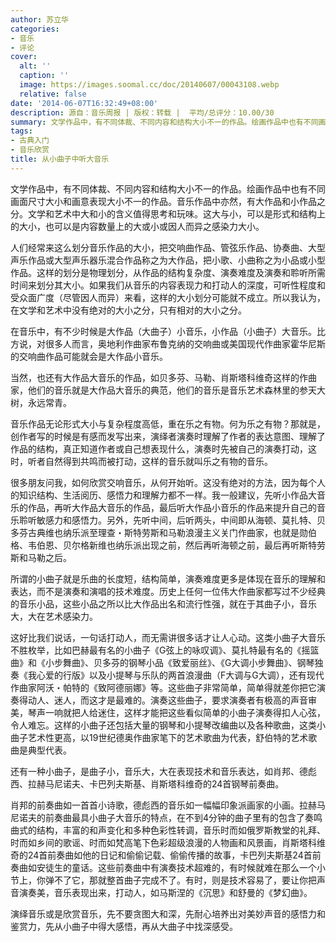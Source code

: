 ```yaml
---
author: 苏立华
categories:
- 音乐
- 评论
cover:
  alt: ''
  caption: ''
  image: https://images.soomal.cc/doc/20140607/00043108.webp
  relative: false
date: '2014-06-07T16:32:49+08:00'
description: 源自：音乐周报 | 版权：转载 |  平均/总评分：10.00/30
summary: 文学作品中，有不同体裁、不同内容和结构大小不一的作品。绘画作品中也有不同画面尺寸大小和画意表现大小不一的作品。音乐作品中亦然，有大作品和小作品之分。文学和艺术中大和小的含义值得思考和玩味。这大与小，可以是形式和结构上的大小，也可以是内容数量上的大或小或因人而异之感染力大小……
tags:
- 古典入门
- 音乐欣赏
title: 从小曲子中听大音乐
---
```


文学作品中，有不同体裁、不同内容和结构大小不一的作品。绘画作品中也有不同画面尺寸大小和画意表现大小不一的作品。音乐作品中亦然，有大作品和小作品之分。文学和艺术中大和小的含义值得思考和玩味。这大与小，可以是形式和结构上的大小，也可以是内容数量上的大或小或因人而异之感染力大小。

人们经常来这么划分音乐作品的大小，把交响曲作品、管弦乐作品、协奏曲、大型声乐作品或大型声乐器乐混合作品称之为大作品，把小歌、小曲称之为小品或小型作品。这样的划分是物理划分，从作品的结构复杂度、演奏难度及演奏和聆听所需时间来划分其大小。如果我们从音乐的内容表现力和打动人的深度，可听性程度和受众面广度（尽管因人而异）来看，这样的大小划分可能就不成立。所以我认为，在文学和艺术中没有绝对的大小之分，只有相对的大小之分。

在音乐中，有不少时候是大作品（大曲子）小音乐，小作品（小曲子）大音乐。比方说，对很多人而言，奥地利作曲家布鲁克纳的交响曲或美国现代作曲家霍华尼斯的交响曲作品可能就会是大作品小音乐。

当然，也还有大作品大音乐的作品，如贝多芬、马勒、肖斯塔科维奇这样的作曲家，他们的音乐就是大作品大音乐的典范，他们的音乐是音乐艺术森林里的参天大树，永远常青。

音乐作品无论形式大小与复杂程度高低，重在乐之有物。何为乐之有物？那就是，创作者写的时候是有感而发写出来，演绎者演奏时理解了作者的表达意图、理解了作品的结构，真正知道作者或自己想表现什么，演奏时先被自己的演奏打动，这时，听者自然得到共鸣而被打动，这样的音乐就叫乐之有物的音乐。

很多朋友问我，如何欣赏交响音乐，从何开始听。这没有绝对的方法，因为每个人的知识结构、生活阅历、感悟力和理解力都不一样。我一般建议，先听小作品大音乐的作品，再听大作品大音乐的作品，最后听大作品小音乐的作品来提升自己的音乐聆听敏感力和感悟力。另外，先听中间，后听两头，中间即从海顿、莫扎特、贝多芬古典维也纳乐派至理查・斯特劳斯和马勒浪漫主义关门作曲家，也就是勋伯格、韦伯恩、贝尔格新维也纳乐派出现之前，然后再听海顿之前，最后再听斯特劳斯和马勒之后。

所谓的小曲子就是乐曲的长度短，结构简单，演奏难度更多是体现在音乐的理解和表达，而不是演奏和演唱的技术难度。历史上任何一位伟大作曲家都写过不少经典的音乐小品，这些小品之所以比大作品出名和流行性强，就在于其曲子小，音乐大，大在艺术感染力。

这好比我们说话，一句话打动人，而无需讲很多话才让人心动。这类小曲子大音乐不胜枚举，比如巴赫最有名的小曲子《G弦上的咏叹调》、莫扎特最有名的《摇篮曲》和《小步舞曲》、贝多芬的钢琴小品《致爱丽丝》、《G大调小步舞曲》、钢琴独奏《我心爱的行版》以及小提琴与乐队的两首浪漫曲（F大调与G大调），还有现代作曲家阿沃・帕特的《致阿德丽娜》等。这些曲子非常简单，简单得就差你把它演奏得动人、迷人，而这才是最难的。演奏这些曲子，要求演奏者有极高的声音审美，琴声一响就把人给迷住，这样才能把这些看似简单的小曲子演奏得扣人心弦，令人难忘。这样的小曲子还包括大量的钢琴和小提琴改编曲以及各种歌曲，这类小曲子艺术性更高，以19世纪德奥作曲家笔下的艺术歌曲为代表，舒伯特的艺术歌曲是典型代表。

还有一种小曲子，是曲子小，音乐大，大在表现技术和音乐表达，如肖邦、德彪西、拉赫马尼诺夫、卡巴列夫斯基、肖斯塔科维奇的24首钢琴前奏曲。

肖邦的前奏曲如一首首小诗歌，德彪西的音乐如一幅幅印象派画家的小画。拉赫马尼诺夫的前奏曲最具小曲子大音乐的特点，在不到4分钟的曲子里有的包含了奏鸣曲式的结构，丰富的和声变化和多种色彩性转调，音乐时而如俄罗斯教堂的礼拜、时而如乡间的歌谣、时而如梵高笔下色彩超级浪漫的人物画和风景画，肖斯塔科维奇的24首前奏曲如他的日记和偷偷记载、偷偷传播的故事，卡巴列夫斯基24首前奏曲如安徒生的童话。这些前奏曲中有演奏技术超难的，有时候就难在那么一个小节上，你弹不了它，那就整首曲子完成不了。有时，则是技术容易了，要让你把声音演奏美，音乐表现出来，打动人，如马斯涅的《沉思》和舒曼的《梦幻曲》。

演绎音乐或是欣赏音乐，先不要贪图大和深，先耐心培养出对美妙声音的感悟力和鉴赏力，先从小曲子中得大感悟，再从大曲子中找深感受。